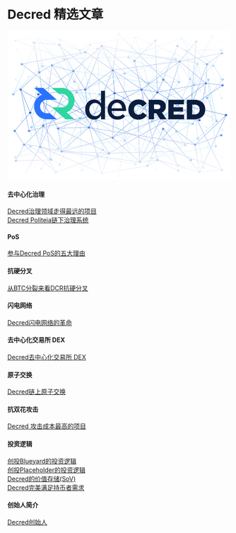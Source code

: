 # Decred 精选文章

![decred](img/decredcover.jpg)

#### 去中心化治理

[Decred治理领域走得最远的项目](../chapter_04/dcr_best_governance.md)<br/>
[Decred Politeia链下治理系统](../chapter_04/politeia.md)

#### PoS

[参与Decred PoS的五大理由](../chapter_02/why_join_pos.md)

#### 抗硬分叉

[从BTC分裂来看DCR抗硬分叉](../chapter_04/dcr_fork.md)

#### 闪电网络

[Decred闪电网络的革命](../chapter_05/lightening_network.md)

#### 去中心化交易所 DEX

[Decred去中心化交易所 DEX](../chapter_05/DEX.md)

#### 原子交换

[Decred链上原子交换](../chapter_05/atomic_swap.md)

#### 抗双花攻击

[Decred 攻击成本最高的项目](../chapter_07/double_spend.md)

#### 投资逻辑

[创投Blueyard的投资逻辑](../chapter_07/Blueyard.md)<br/>
[创投Placeholder的投资逻辑](../chapter_07/Placeholder.md)<br/>
[Decred的价值存储(SoV)](../chapter_07/SoV_of_DCR.md)<br/>
[Decred完美满足持币者需求](../chapter_07/fullfill_holder_demand.md)

#### 创始人简介

[Decred创始人](../chapter_00/jake_intro.md)
